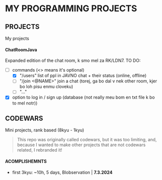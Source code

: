 # MY PROGRAMMING PROJECTS

## PROJECTS

My projects

#### ChatRoomJava

Expanded edition of the chat room, k smo mel za RK/LDN7.
TO DO:
- [ ] commands (<> means it's optional)
    - [x] "/users" list of ppl in JAVNO chat + their status (online, offline)
    - [ ] "/join <@NAME>" join a chat (torej, ga bo dal v nek other room, kjer bo loh pisu enmu cloveku)
    - [ ] "..."
- [x] option to log in / sign up (database (not really meu bom en txt file k bo to mel notr))

## CODEWARS

Mini projects, rank based (8kyu - 1kyu)
> This repo was originally called codewars, but it was too limiting, and,
> because I wanted to make other projects that are not codewars related, I rebranded it!

#### ACOMPLISHEMNTS
- first 3kyu: ~10h, 5 days, Blobservation | **7.3.2024**
